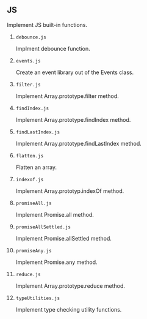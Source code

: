 ## JS

Implement JS built-in functions.

1. `debounce.js`

   Implment debounce function.

2. `events.js`

   Create an event library out of the Events class.

3. `filter.js`

   Implement Array.prototype.filter method.

4. `findIndex.js`

   Implement Array.prototype.findIndex method.

5. `findLastIndex.js`

   Implement Array.prototype.findLastIndex method.

6. `flatten.js`

   Flatten an array.

7. `indexof.js`

   Implement Array.prototyp.indexOf method.

8. `promiseAll.js`

   Implement Promise.all method.

9. `promiseAllSettled.js`

   Implement Promise.allSettled method.

10. `promiseAny.js`

    Implement Promise.any method.

11. `reduce.js`

    Implement Array.prototype.reduce method.

12. `typeUtilities.js`

    Implement type checking utility functions.
